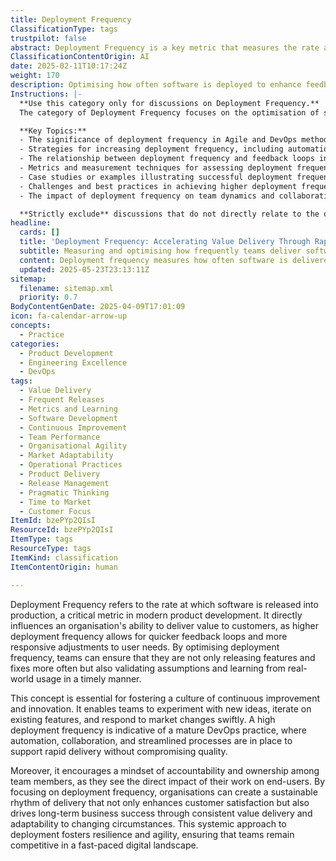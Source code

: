 ```yaml
---
title: Deployment Frequency
ClassificationType: tags
trustpilot: false
abstract: Deployment Frequency is a key metric that measures the rate at which software is released into production, playing a vital role in contemporary product development. It originates from the need for organisations to enhance their responsiveness to customer needs by facilitating quicker feedback loops and adjustments. By optimising deployment frequency, teams can not only release features and fixes more frequently but also validate their assumptions and learn from real-world usage promptly. This concept is crucial for cultivating a culture of continuous improvement and innovation, allowing teams to experiment, iterate, and adapt to market changes effectively. A high deployment frequency reflects a mature DevOps practice characterised by automation, collaboration, and efficient processes that enable rapid delivery without sacrificing quality. Additionally, it fosters a sense of accountability and ownership among team members, as they can directly observe the impact of their contributions on end-users. By prioritising deployment frequency, organisations can establish a sustainable delivery rhythm that enhances customer satisfaction and drives long-term business success through consistent value delivery and adaptability. This systemic approach not only promotes resilience and agility but also ensures that teams remain competitive in an ever-evolving digital landscape.
ClassificationContentOrigin: AI
date: 2025-02-11T10:17:24Z
weight: 170
description: Optimising how often software is deployed to enhance feedback loops and value delivery.
Instructions: |-
  **Use this category only for discussions on Deployment Frequency.**  
  The category of Deployment Frequency focuses on the optimisation of software deployment intervals to improve feedback loops and enhance value delivery within Agile and DevOps practices. It emphasises the importance of frequent, reliable releases to facilitate rapid iterations, customer feedback, and continuous improvement.

  **Key Topics:**
  - The significance of deployment frequency in Agile and DevOps methodologies.
  - Strategies for increasing deployment frequency, including automation and CI/CD practices.
  - The relationship between deployment frequency and feedback loops in product development.
  - Metrics and measurement techniques for assessing deployment frequency.
  - Case studies or examples illustrating successful deployment frequency improvements.
  - Challenges and best practices in achieving higher deployment frequency.
  - The impact of deployment frequency on team dynamics and collaboration.

  **Strictly exclude** discussions that do not directly relate to the optimisation of deployment intervals, such as general software development practices unrelated to Agile or DevOps, or topics that misinterpret the core principles of continuous delivery and deployment.
headline:
  cards: []
  title: 'Deployment Frequency: Accelerating Value Delivery Through Rapid Releases'
  subtitle: Measuring and optimising how frequently teams deliver software to production, enabling rapid feedback, continuous learning, and responsive value delivery.
  content: Deployment frequency measures how often software is delivered to production, directly influencing responsiveness to customer feedback, market adaptability, and organisational learning. Posts explore techniques for accelerating releases, automation strategies, continuous delivery practices, feedback-driven experimentation, and fostering a culture of rapid iteration, accountability, and continuous improvement.
  updated: 2025-05-23T23:13:11Z
sitemap:
  filename: sitemap.xml
  priority: 0.7
BodyContentGenDate: 2025-04-09T17:01:09
icon: fa-calendar-arrow-up
concepts:
  - Practice
categories:
  - Product Development
  - Engineering Excellence
  - DevOps
tags:
  - Value Delivery
  - Frequent Releases
  - Metrics and Learning
  - Software Development
  - Continuous Improvement
  - Team Performance
  - Organisational Agility
  - Market Adaptability
  - Operational Practices
  - Product Delivery
  - Release Management
  - Pragmatic Thinking
  - Time to Market
  - Customer Focus
ItemId: bzePYp2QIsI
ResourceId: bzePYp2QIsI
ItemType: tags
ResourceType: tags
ItemKind: classification
ItemContentOrigin: human

---
```

Deployment Frequency refers to the rate at which software is released into production, a critical metric in modern product development. It directly influences an organisation's ability to deliver value to customers, as higher deployment frequency allows for quicker feedback loops and more responsive adjustments to user needs. By optimising deployment frequency, teams can ensure that they are not only releasing features and fixes more often but also validating assumptions and learning from real-world usage in a timely manner.

This concept is essential for fostering a culture of continuous improvement and innovation. It enables teams to experiment with new ideas, iterate on existing features, and respond to market changes swiftly. A high deployment frequency is indicative of a mature DevOps practice, where automation, collaboration, and streamlined processes are in place to support rapid delivery without compromising quality. 

Moreover, it encourages a mindset of accountability and ownership among team members, as they see the direct impact of their work on end-users. By focusing on deployment frequency, organisations can create a sustainable rhythm of delivery that not only enhances customer satisfaction but also drives long-term business success through consistent value delivery and adaptability to changing circumstances. This systemic approach to deployment fosters resilience and agility, ensuring that teams remain competitive in a fast-paced digital landscape.

